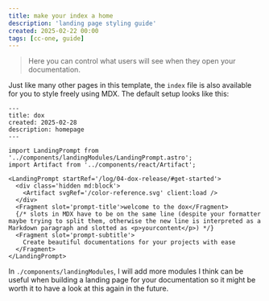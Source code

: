 ```yaml
---
title: make your index a home
description: 'landing page styling guide'
created: 2025-02-22 00:00
tags: [cc-one, guide]
---
```


> Here you can control what users will see when they open your documentation.

Just like many other pages in this template, the `index` file is also available for you to style freely using MDX.
The default setup looks like this:

```mdx title="./src/content/index.mdx"
---
title: dox
created: 2025-02-28
description: homepage
---

import LandingPrompt from '../components/landingModules/LandingPrompt.astro';
import Artifact from '../components/react/Artifact';

<LandingPrompt startRef='/log/04-dox-release/#get-started'>
  <div class='hidden md:block'>
    <Artifact svgRef='/color-reference.svg' client:load />
  </div>
  <Fragment slot='prompt-title'>welcome to the dox</Fragment>
  {/* slots in MDX have to be on the same line (despite your formatter maybe trying to split them, otherwise the new line is interpreted as a Markdown paragraph and slotted as <p>yourcontent</p>) */}
  <Fragment slot='prompt-subtitle'>
    Create beautiful documentations for your projects with ease
  </Fragment>
</LandingPrompt>
```

In `./components/landingModules`, I will add more modules I think can be useful when building a landing page for your documentation so it might be worth it to have a look at this again in the future.
